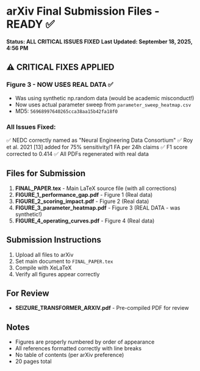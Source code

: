 # arXiv Final Submission Files - READY ✅
**Status: ALL CRITICAL ISSUES FIXED**
**Last Updated: September 18, 2025, 4:56 PM**

## ⚠️ CRITICAL FIXES APPLIED

### Figure 3 - NOW USES REAL DATA ✅
- Was using synthetic np.random data (would be academic misconduct!)
- Now uses actual parameter sweep from `parameter_sweep_heatmap.csv`
- MD5: `56968997640265cca38aa15b42fa18f0`

### All Issues Fixed:
✅ NEDC correctly named as "Neural Engineering Data Consortium"
✅ Roy et al. 2021 [13] added for 75% sensitivity/1 FA per 24h claims
✅ F1 score corrected to 0.414
✅ All PDFs regenerated with real data

## Files for Submission

1. **FINAL_PAPER.tex** - Main LaTeX source file (with all corrections)
2. **FIGURE_1_performance_gap.pdf** - Figure 1 (Real data)
3. **FIGURE_2_scoring_impact.pdf** - Figure 2 (Real data)
4. **FIGURE_3_parameter_heatmap.pdf** - Figure 3 (REAL DATA - was synthetic!)
5. **FIGURE_4_operating_curves.pdf** - Figure 4 (Real data)

## Submission Instructions

1. Upload all files to arXiv
2. Set main document to `FINAL_PAPER.tex`
3. Compile with XeLaTeX
4. Verify all figures appear correctly

## For Review

- **SEIZURE_TRANSFORMER_ARXIV.pdf** - Pre-compiled PDF for review

## Notes

- Figures are properly numbered by order of appearance
- All references formatted correctly with line breaks
- No table of contents (per arXiv preference)
- 20 pages total
